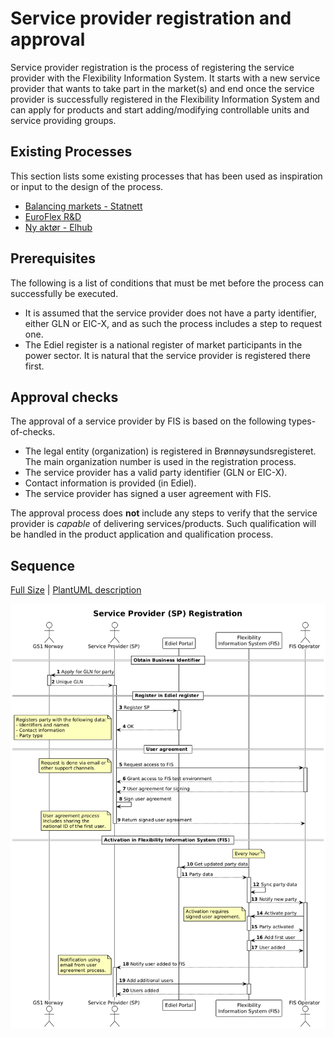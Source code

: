 # Service provider registration and approval

Service provider registration is the process of registering the service provider
with the Flexibility Information System. It starts with a new service provider
that wants to take part in the market(s) and end once the service provider is
successfully registered in the Flexibility Information System and can apply for
products and start adding/modifying controllable units and service providing
groups.

## Existing Processes

This section lists some existing processes that has been used as inspiration or
input to the design of the process.

* [Balancing markets - Statnett](https://www.statnett.no/for-aktorer-i-kraftbransjen/systemansvaret/kraftmarkedet/reservemarkeder/delta-i-reservemarkedene/)
* [EuroFlex R&D](https://www.euroflex.no/slik-deltar-du/stromselskap-tjenestetilbyder)
* [Ny aktør - Elhub](https://elhub.no/aktorer-og-markedsstruktur/opprette-endre-og-avslutte-aktorer/sjekkliste-for-nye-aktorer/)

## Prerequisites

The following is a list of conditions that must be met before the process can
successfully be executed.

* It is assumed that the service provider does not have a party identifier,
  either GLN or EIC-X, and as such the process includes a step to request one.
* The Ediel register is a national register of market participants in the
  power sector. It is natural that the service provider is registered there first.

## Approval checks

The approval of a service provider by FIS is based on the following
types-of-checks.

* The legal entity (organization) is registered in Brønnøysundsregisteret. The
  main organization number is used in the registration process.
* The service provider has a valid party identifier (GLN or EIC-X).
* Contact information is provided (in Ediel).
* The service provider has signed a user agreement with FIS.

The approval process does **not** include any steps to verify that the service
provider is *capable* of delivering services/products. Such qualification will
be handled in the product application and qualification process.

## Sequence

[Full Size](../diagrams/service_provider_registration.png) | [PlantUML description](../diagrams/service_provider_registration.plantuml)

![Service Provider Registration](../diagrams/service_provider_registration.png)
